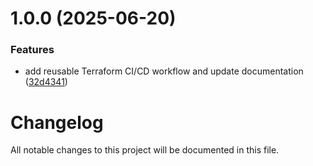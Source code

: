 # 1.0.0 (2025-06-20)


### Features

* add reusable Terraform CI/CD workflow and update documentation ([32d4341](https://github.com/subhamay-bhattacharyya-gha/tf-ci-reusable-wf/commit/32d4341bd1d49a890e25110d259f479968d39e73))

# Changelog

All notable changes to this project will be documented in this file.
